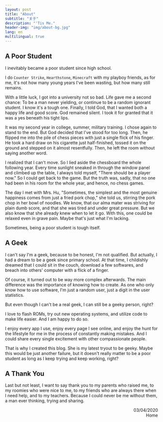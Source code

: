 ```yaml
---
layout: post
title: "About"
subtitle: "关于"
description: "'Tis Me."
header-img: "img/about-bg.jpg"
lang: en
multilingual: true
---
```


## A Poor Student

I inevitably became a poor student since high school.

I do `Counter Strike`, `Hearthstone`, `Minecraft` with my playboy friends, as for me, it's not how many young years I've been wasting, but how many still remains.

With a little luck, I got into a university not so bad. Life gave me a second chance: To be a man never yielding, or continue to be a random ignorant student. I know it's a tough one. Finally, I told God, that I wanted both a happy life and good score. God remained silent. I took it for granted that it was a yes beneath his tight lips.

It was my second year in college, summer, military training. I chose again to stand to the end. But God decided that I've stood for too long. Then, he flipped me into the pile of chess pieces with just a single flick of his finger. He took a hard draw on his cigarette just half-finished, tossed it on the ground and stepped on it almost resentfully. Then, he left the room without saying another word.

I realized that I can't move. So I lied aside the chessboard the whole following year. Every time sunlight sneaked in through the window panel and climbed up the table, I always told myself, "There should be a player now." So I could get back to the game. But the truth was, sadly, that no one had been in his room for the whole year, and hence, no chess games.

The day I met with Mrs. Hu, "Sometimes, the simplest and the most genuine happiness comes from just a fried pork chop," she told us, stirring the pork chop in her bowl of noodles. We know, that our alma mater was striving for plain dumb score, and that she was tired and under great pressure. But we also know that she already knew when to let it go. With this, one could be relaxed even in grave pain. Maybe that's just what I'm lacking.

Sometimes, being a poor student is tough itself.

## A Geek

I can't say I'm a geek, because to be honest, I'm not qualified. But actually, I had a dream to be a geek since primary school. At that time, I childishly dreamed that I could sit in the couch, download a few softwares, and breach into others' computer with a flick of a finger.

Of course, it turned out to be way more complex afterwards. The main difference was the importance of knowing how to create. As one who only know how to use software, I'm just a random user, just a digit in the user statistics.

But even though I can't be a real geek, I can still be a geeky person, right?

I love to flash ROMs, try out new operating systems, and utilize code to make life easier. And I am happy to do so.

I enjoy every app I use, enjoy every page I see online, and enjoy the hunt for the lifestyle for me in the process of constantly making mistakes. And I could share every single excitement with other compassionate people.

That is why I created this blog. She is my latest tryout to be geeky. Maybe this would be just another failure, but it doesn't really matter to be a poor student as long as I keep trying and keep working, right?

## A Thank You

Last but not least, I want to say thank you to my parents who raised me, to my roomies who were nice to me, to my friends who are always there when I need help, and to my teachers. Because I could never be me without them, a man ever thinking, trying and sharing.

<p style="text-align: right">03/04/2020<br>Home</p>